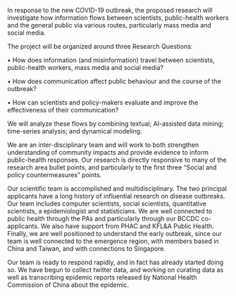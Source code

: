
In response to the new COVID-19 outbreak, the proposed research will investigate how information flows between scientists, public-health workers and the general public via various routes, particularly mass media and social media.

The project will be organized around three Research Questions:

• How does information (and misinformation) travel between scientists, public-health workers, mass media and social media?

• How does communication affect public behaviour and the course of the outbreak?

• How can scientists and policy-makers evaluate and improve the effectiveness of their communication?

We will analyze these flows by combining textual; AI-assisted data mining; time-series analysis; and dynamical modeling.

We are an inter-disciplinary team and will work to both strengthen understanding of community impacts and provide evidence to inform public-health responses. Our research is directly responsive to many of the research area bullet points, and particularly to the first three “Social and policy countermeasures” points.

Our scientific team is accomplished and multidisciplinary. The two principal applicants have a long history of influential research on disease outbreaks.  Our team includes computer scientists, social scientists, quantitative scientists, a epidemiologist and  statisticians. We are well connected to public health through the PAs and particularly through our BCCDC co-applicants. We also have support from PHAC and KFL&A Public Health. Finally, we are well positioned to understand the early outbreak, since our team is well connected to the emergence region, with members based in China and Taiwan, and with connections to Singapore.

Our team is ready to respond rapidly, and in fact has already started doing so. We have begun to collect twitter data, and working on curating data as well as transcribing epidemic reports released by National Health Commission of China about the epidemic. 
